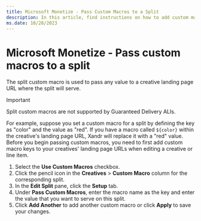 ```yaml
---
title: Microsoft Monetize - Pass Custom Macros to a Split
description: In this article, find instructions on how to add custom macros to a split.
ms.date: 10/28/2023
---
```


# Microsoft Monetize - Pass custom macros to a split

The split custom macro is used to pass any value to a creative landing page URL where the split will serve.

> [!IMPORTANT]
> Split custom macros are not supported by Guaranteed Delivery ALIs.

For example, suppose you set a custom macro for a split by defining the key as "color" and the value as "red". If you have a macro called `${color}` within the creative's landing page URL, Xandr will replace it with a "red" value. Before you begin passing custom macros, you need to first add custom macro keys to your creatives' landing page URLs when editing a creative or line item.

1. Select the **Use Custom Macros** checkbox.
1. Click the pencil icon in the **Creatives** > **Custom Macro** column for the corresponding split.
1. In the **Edit Split** pane, click the **Setup** tab.
1. Under **Pass Custom Macros**, enter the macro name as the key and enter the value that you want to serve on this split.
1. Click **Add Another** to add another custom macro or click **Apply** to save your changes.
